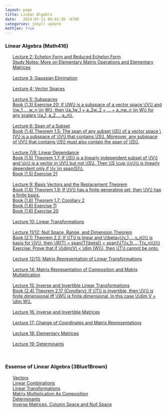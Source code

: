 ```yaml
---
layout: page
title: Linear Algebra
date:   2024-07-11 09:01:36 -0700
categories: jekyll update
mathjax: true
---
```

<!------------------------------------------------------------------->  
<h3> Linear Algebra (Math416) </h3>
<ul style="list-style-type:none;">
	   <li><a href="/jekyll/update/2024/07/21/lec02-rref.html">
        Lecture 2: Echelon Form and Reduced Echelon Form
       </a></li>
       <li><a href="/jekyll/update/2024/07/23/elementary-matrices.html">
        Study Notes: More on Elementary Matrix Operations and Elementary Matrices
       </a></li>
	   <!------------------------------------------------------------------->  
	   <br>
       <li><a href="/jekyll/update/2024/07/22/lec03-gaussian-elimination.html">
        Lecture 3: Gaussian Elimination
       </a></li>
	   <!------------------------------------------------------------------->  
	   <br>
       <li><a href="/jekyll/update/2024/07/17/lec04-vector-spaces.html">
        Lecture 4: Vector Spaces
       </a></li>
	   <!------------------------------------------------------------------->  
	   <br>
       <li><a href="/jekyll/update/2024/07/19/lec05-subspaces.html">
        Lecture 5: Subspaces
       </a></li>
       <li><a href="/jekyll/update/2024/08/16/lec05-exercise-20.html">
        Book (1.3) Exercise 20: If \(W\) is a subspace of a vector space \(V\) and \(w_1,...,w_n \in W\), then \(a_1w_1 + a_2w_2 + ... + a_nw_n \in W\) for any scalars \(a_1, a_2,...,a_n\).
       </a></li>
	   <!------------------------------------------------------------------->  
	   <br>
       <li><a href="/jekyll/update/2024/07/20/lec06-span-of-a-subset.html">
        Lecture 6: Span of a Subset
       </a></li>
       <li><a href="/jekyll/update/2024/08/15/lec06-theorem-1.5.html">
        Book (1.4) Theorem 1.5: The span of any subset \(S\) of a vector space \(V\) is a subspace of \(V\) that contains \(S\). Moreover, any subspace of \(V\) that contains \(S\) must also contain the span of \(S\).
       </a></li>
	   <!------------------------------------------------------------------->  
	   <br>
       <li><a href="/jekyll/update/2024/07/24/lec07-linear-dependance.html">
        Lecture 7/8: Linear Dependance
       </a></li>
       <li><a href="/jekyll/update/2024/07/31/1-6-theorem-1.7.html">
        Book (1.5) Theorem 1.7: If \(S\) is a linearly independent subset of \(V\) and \(v\) is a vector in \(V\) but not \(S\). Then \(S \cup \{v\}\) is linearly dependent only if \(v \in span(S)\).
       </a></li>
       <li><a href="/jekyll/update/2024/08/01/1-5-ex-21.html">
        Book (1.5) Exercise 21
       </a></li>
	   <!------------------------------------------------------------------->  
	   <br>
       <li><a href="/jekyll/update/2024/07/26/lec09-basis-vectors-replacement-theorem.html">
        Lecture 9: Basis Vectors and the Replacement Theorem
       </a></li>
       <li><a href="/jekyll/update/2024/07/30/1-6-theorem-1.9.html">
        Book (1.6) Theorem 1.9: If \(V\) has a finite generating set, then \(V\) has a finite basis.
       </a></li>
       <li><a href="/jekyll/update/2024/08/02/1-6-corollary-2.html">
        Book (1.6) Theorem 1.7: Corollary 2
       </a></li>
       <li><a href="/jekyll/update/2024/08/04/1-6-ex-11.html">
        Book (1.6) Exercise 11
       </a></li>
       <li><a href="/jekyll/update/2024/08/03/1-6-ex-20.html">
        Book (1.6) Exercise 20
       </a></li>
	   <!------------------------------------------------------------------->  
	   <br>
       <li><a href="/jekyll/update/2024/07/27/lec10-linear-transformations.html">
        Lecture 10: Linear Transformations
       </a></li>
	   <!------------------------------------------------------------------->  
	   <br>
       <li><a href="/jekyll/update/2024/07/28/lec11-null-space-range-and-dimension-theorem.html">
        Lecture 11/12: Null Space, Range, and Dimension Theorem
       </a></li>
       <li><a href="/jekyll/update/2024/08/14/lec11-theorem-2.2.html">
        Book (2.1) Theorem 2.2: If \(T\) is linear and \(\beta=\{v_1,...,v_n\}\) is basis for \(V\), then \(R(T) = span(T(\beta)) = span(\{T(v_1),...,T(v_n)\})\) 
       </a></li>
       <li><a href="/jekyll/update/2024/08/12/lec11-ex-0.html">
        Exercise: Prove that if \(\dim(V) < \dim (W)\), then \(T\) cannot be onto.
       </a></li>
	   <!------------------------------------------------------------------->  
	   <br>
       <li><a href="/jekyll/update/2024/08/05/lec13-more-linear-transformations.html">
        Lecture 12/13: Matrix Representation of Linear Transformations
       </a></li>
	   <!------------------------------------------------------------------->  
	   <br>
       <li><a href="/jekyll/update/2024/08/06/lec14-composition-matrix-multiplication.html">
        Lecture 14: Matrix Representation of Composition and Matrix Multiplication
       </a></li>
	   <!------------------------------------------------------------------->  
	   <br>
       <li><a href="/jekyll/update/2024/08/07/lec15-inverse-and-invertible-linear-maps.html">
        Lecture 15: Inverse and Invertible Linear Transformations
       </a></li>
       <li><a href="/jekyll/update/2024/08/13/lec15-corollary-2.17.html">
        Book (2.4) Theorem 2.17 (Corollary): If \(T\) is invertible, then \(V\) is finite dimensional iff \(W\) is finite dimensional. In this case \(\dim V = \dim W\).
       </a></li>
	   <!------------------------------------------------------------------->  
	   <br>
       <li><a href="/jekyll/update/2024/08/08/lec16-inverse-and-invertible-matrices.html">
        Lecture 16: Inverse and Invertible Matrices
       </a></li>
	   <!------------------------------------------------------------------->  
	   <br>
       <li><a href="/jekyll/update/2024/08/09/lec17-change-of-coordinates.html">
        Lecture 17: Change of Coordinates and Matrix Representations
       </a></li>
	   <!------------------------------------------------------------------->  
	   <br>
       <li><a href="/jekyll/update/2024/08/10/lec18-elementary-matrices.html">
        Lecture 18: Elementary Matrices
       </a></li>
	   <!------------------------------------------------------------------->  
	   <br>
       <li><a href="/jekyll/update/2024/08/11/lec19-determinants.html">
        Lecture 19: Determinants
       </a></li>
   </ul>
<br>
<!------------------------------------------------------------------->  
<h3> Essense of Linear Algebra (3Blue1Brown) </h3>
<ul style="list-style-type:none;">
       <li><a href="/jekyll/update/2023/09/11/vectors.html">
           Vectors
       </a></li>
       <li><a href="/jekyll/update/2023/09/12/linear-combinations.html">
           Linear Combinations
       </a></li>
       <li><a href="/jekyll/update/2023/09/22/linear-transformations.html">
           Linear Transformations
       </a></li>
       <li><a href="/jekyll/update/2023/09/25/matrix-multiplication-as-composition.html">
           Matrix Multiplication As Composition
       </a></li>
       <li><a href="/jekyll/update/2023/09/26/determinants.html">
           Determinants
       </a></li>
       <li><a href="/jekyll/update/2023/09/27/system-of-linear-equations.html">
           Inverse Matrices, Column Space and Null Space 
       </a></li>
	   <!--
       <li><a href="/jekyll/update/2023/09/29/dot-product.html">
           Dot Product
       </a></li>
       <li><a href="/jekyll/update/2023/10/02/cross-product.html">
           Cross Product
       </a></li>
	   -->
   </ul>
<br>